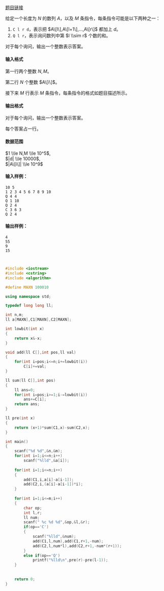 [题目链接](https://www.acwing.com/problem/content/description/244/)


给定一个长度为 $N$ 的数列 $A$，以及 $M$ 条指令，每条指令可能是以下两种之一：

1.  `C l r d`，表示把 $A\[l\],A\[l+1\],…,A\[r\]$ 都加上 $d$。
2.  `Q l r`，表示询问数列中第 $l \\sim r$ 个数的和。

对于每个询问，输出一个整数表示答案。

#### 输入格式

第一行两个整数 $N,M$。

第二行 $N$ 个整数 $A\[i\]$。

接下来 $M$ 行表示 $M$ 条指令，每条指令的格式如题目描述所示。

#### 输出格式

对于每个询问，输出一个整数表示答案。

每个答案占一行。

#### 数据范围

$1 \\le N,M \\le 10^5$,  
$|d| \\le 10000$,  
$|A\[i\]| \\le 10^9$

#### 输入样例：

    10 5
    1 2 3 4 5 6 7 8 9 10
    Q 4 4
    Q 1 10
    Q 2 4
    C 3 6 3
    Q 2 4
    

#### 输出样例：

    4
    55
    9
    15
    
```cpp


#include <iostream>
#include <cstring>
#include <algorithm>

#define MAXN 100010

using namespace std;

typedef long long ll;

int n,m;
ll a[MAXN],C1[MAXN],C2[MAXN];

int lowbit(int x)
{
    return x&-x;
}

void add(ll C[],int pos,ll val)
{
    for(int i=pos;i<=n;i+=lowbit(i))
        C[i]+=val;
}

ll sum(ll C[],int pos)
{
    ll ans=0;
    for(int i=pos;i>=1;i-=lowbit(i))
        ans+=C[i];
    return ans;
}

ll pre(int x)
{
    return (x+1)*sum(C1,x)-sum(C2,x);
}

int main()
{
    scanf("%d %d",&n,&m);
    for(int i=1;i<=n;i++)
        scanf("%lld",&a[i]);
    
    for(int i=1;i<=n;i++)
    {
        add(C1,i,a[i]-a[i-1]);
        add(C2,i,(a[i]-a[i-1])*i);
    }
    
    for(int i=1;i<=m;i++)
    {
        char op;
        int l,r;
        ll num;
        scanf(" %c %d %d",&op,&l,&r);
        if(op=='C')
        {
            scanf("%lld",&num);
            add(C1,l,num),add(C1,r+1,-num);
            add(C2,l,num*l),add(C2,r+1,-num*(r+1));
        }
        else if(op=='Q')
            printf("%lld\n",pre(r)-pre(l-1));
    }
    
    
    return 0;
}

```
